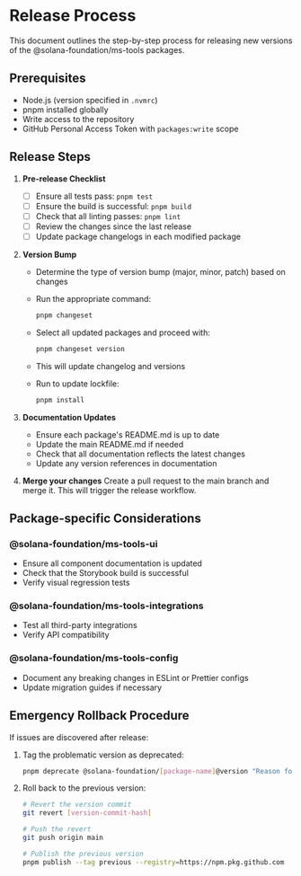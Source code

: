 # Release Process

This document outlines the step-by-step process for releasing new versions of the @solana-foundation/ms-tools packages.

## Prerequisites

- Node.js (version specified in `.nvmrc`)
- pnpm installed globally
- Write access to the repository
- GitHub Personal Access Token with `packages:write` scope

## Release Steps

1. **Pre-release Checklist**

   - [ ] Ensure all tests pass: `pnpm test`
   - [ ] Ensure the build is successful: `pnpm build`
   - [ ] Check that all linting passes: `pnpm lint`
   - [ ] Review the changes since the last release
   - [ ] Update package changelogs in each modified package

2. **Version Bump**

   - Determine the type of version bump (major, minor, patch) based on changes
   - Run the appropriate command:

     ```bash
     pnpm changeset
     ```

   - Select all updated packages and proceed with:

     ```bash
     pnpm changeset version
     ```

   - This will update changelog and versions
   - Run to update lockfile:

     ```bash
     pnpm install
     ```

3. **Documentation Updates**

   - Ensure each package's README.md is up to date
   - Update the main README.md if needed
   - Check that all documentation reflects the latest changes
   - Update any version references in documentation

4. **Merge your changes**
   Create a pull request to the main branch and merge it.
   This will trigger the release workflow.

## Package-specific Considerations

### @solana-foundation/ms-tools-ui

- Ensure all component documentation is updated
- Check that the Storybook build is successful
- Verify visual regression tests

### @solana-foundation/ms-tools-integrations

- Test all third-party integrations
- Verify API compatibility

### @solana-foundation/ms-tools-config

- Document any breaking changes in ESLint or Prettier configs
- Update migration guides if necessary

## Emergency Rollback Procedure

If issues are discovered after release:

1. Tag the problematic version as deprecated:

   ```bash
   pnpm deprecate @solana-foundation/[package-name]@version "Reason for deprecation" --registry=https://npm.pkg.github.com
   ```

2. Roll back to the previous version:

   ```bash
   # Revert the version commit
   git revert [version-commit-hash]

   # Push the revert
   git push origin main

   # Publish the previous version
   pnpm publish --tag previous --registry=https://npm.pkg.github.com
   ```
